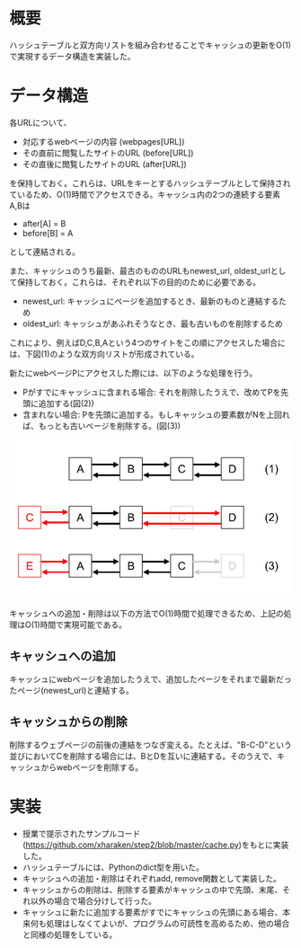 # 概要
ハッシュテーブルと双方向リストを組み合わせることでキャッシュの更新をO(1)で実現するデータ構造を実装した。

# データ構造
各URLについて、
* 対応するwebページの内容 (webpages\[URL\])
* その直前に閲覧したサイトのURL (before\[URL\])
* その直後に閲覧したサイトのURL (after\[URL\])

を保持しておく。これらは、URLをキーとするハッシュテーブルとして保持されているため、O(1)時間でアクセスできる。キャッシュ内の2つの連続する要素A,Bは

* after\[A\] = B
* before\[B\] = A

として連結される。

また、キャッシュのうち最新、最古のもののURLもnewest_url, oldest_urlとして保持しておく。これらは、それぞれ以下の目的のために必要である。

* newest_url: キャッシュにページを追加するとき、最新のものと連結するため
* oldest_url: キャッシュがあふれそうなとき、最も古いものを削除するため

これにより、例えばD,C,B,Aという4つのサイトをこの順にアクセスした場合には、下図(1)のような双方向リストが形成されている。

新たにwebページPにアクセスした際には、以下のような処理を行う。
* Pがすでにキャッシュに含まれる場合: それを削除したうえで、改めてPを先頭に追加する(図(2))
* 含まれない場合: Pを先頭に追加する。もしキャッシュの要素数がNを上回れば、もっとも古いページを削除する。(図(3))

![algorithm_figure](ex3_algorithm.png)

キャッシュへの追加・削除は以下の方法でO(1)時間で処理できるため、上記の処理はO(1)時間で実現可能である。

## キャッシュへの追加
キャッシュにwebページを追加したうえで、追加したページをそれまで最新だったページ(newest_url)と連結する。

## キャッシュからの削除
削除するウェブページの前後の連結をつなぎ変える。たとえば、"B-C-D"という並びにおいてCを削除する場合には、BとDを互いに連結する。そのうえで、キャッシュからwebページを削除する。


# 実装
* 授業で提示されたサンプルコード(https://github.com/xharaken/step2/blob/master/cache.py)をもとに実装した。
* ハッシュテーブルには、Pythonのdict型を用いた。
* キャッシュへの追加・削除はそれぞれadd, remove関数として実装した。
* キャッシュからの削除は、削除する要素がキャッシュの中で先頭、末尾、それ以外の場合で場合分けして行った。
* キャッシュに新たに追加する要素がすでにキャッシュの先頭にある場合、本来何も処理はしなくてよいが、プログラムの可読性を高めるため、他の場合と同様の処理をしている。